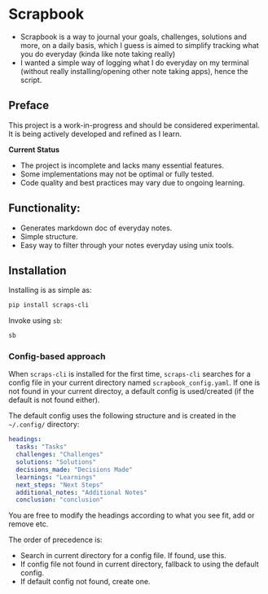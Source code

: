 # Scrapbook

- Scrapbook is a way to journal your goals, challenges, solutions and more, on a daily basis, which I guess is aimed to simplify tracking what you do everyday (kinda like note taking really)
- I wanted a simple way of logging what I do everyday on my terminal (without really installing/opening other note taking apps), hence the script.

## Preface

This project is a work-in-progress and should be considered experimental. It is being actively developed and refined as I learn.

**Current Status**

- The project is incomplete and lacks many essential features.
- Some implementations may not be optimal or fully tested.
- Code quality and best practices may vary due to ongoing learning.

## Functionality:

- Generates markdown doc of everyday notes.
- Simple structure.
- Easy way to filter through your notes everyday using unix tools.

## Installation

Installing is as simple as:

```bash
pip install scraps-cli
```

Invoke using `sb`:

```bash
sb
```

### Config-based approach

When `scraps-cli` is installed for the first time, `scraps-cli` searches for a config file in your current directory named `scrapbook_config.yaml`. If one is not found in your current directoy, a default config is used/created (if the default is not found either).

The default config uses the following structure and is created in the `~/.config/` directory:

```yaml
headings:
  tasks: "Tasks"
  challenges: "Challenges"
  solutions: "Solutions"
  decisions_made: "Decisions Made"
  learnings: "Learnings"
  next_steps: "Next Steps"
  additional_notes: "Additional Notes"
  conclusion: "conclusion"
```

You are free to modify the headings according to what you see fit, add or remove etc.

The order of precedence is:
- Search in current directory for a config file. If found, use this.
- If config file not found in current directory, fallback to using the default config.
- If default config not found, create one.

